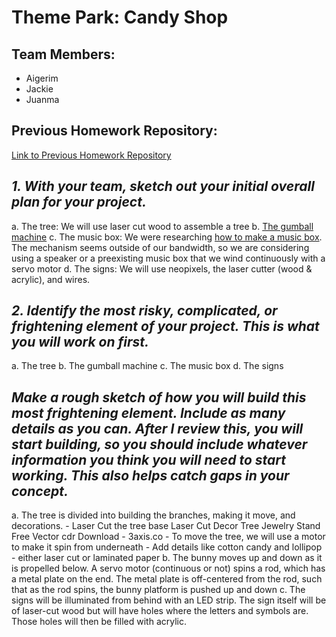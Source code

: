 # Theme Park: Candy Shop

## Team Members:
- Aigerim
- Jackie
- Juanma

## Previous Homework Repository:
[Link to Previous Homework Repository](https://github.com/juanrozu23/MachineLab/blob/main/Homework/homework_05Feb.md)

## _1. With your team, sketch out your initial overall plan for your project._

a. The tree: We will use laser cut wood to assemble a tree
b. [The gumball machine](https://www.hellowonderful.co/post/diy-cardboard-gumball-machine/) 
c. The music box: We were researching [how to make a music box](https://www.youtube.com/watch?v=_6zPhHdJTcM). The mechanism seems outside of our bandwidth, so we are considering using a speaker or a preexisting music box that we wind continuously with a servo motor
d. The signs: We will use neopixels, the laser cutter (wood & acrylic), and wires. 

## _2. Identify the most risky, complicated, or frightening element of your project. This is what you will work on first._
a. The tree
b. The gumball machine 
c. The music box
d. The signs 

## _Make a rough sketch of how you will build this most frightening element. Include as many details as you can. After I review this, you will start building, so you should include whatever information you think you will need to start working. This also helps catch gaps in your concept._
a. The tree is divided into building the branches, making it move, and decorations. 
    - Laser Cut the tree base Laser Cut Decor Tree Jewelry Stand Free Vector cdr Download - 3axis.co
    - To move the tree, we will use a motor to make it spin from underneath
    - Add details like cotton candy and lollipop - either laser cut or laminated paper
b. The bunny moves up and down as it is propelled below. A servo motor (continuous or not) spins a rod, which has a metal plate on the end. The metal plate is off-centered from the rod, such that as the rod spins, the bunny platform is pushed up and down
c. The signs will be illuminated from behind with an LED strip. The sign itself will be of laser-cut wood but will have holes where the letters and symbols are. Those holes will then be filled with acrylic.
